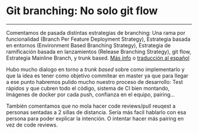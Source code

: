# Git branching: No solo git flow
---

Comentamos de pasada distintas estrategias de branching: Una rama por funcionalidad (Branch Per Feature Deployment Strategy), Estrategia basada en entornos (Environment Based Branching Strategy), Estrategia de ramificación basada en lanzamientos (Release Branching Strategy), git flow, Estrategia Mainline Branch, y trunk based. [Más info](https://www.javacodegeeks.com/2015/11/git-branching-strategies.html) o [traducción al español](https://jesuslc.com/2015/12/30/estrategias-de-branching-no-solo-existe-git-flow/)

Hubo mucho dialogo en torno a *trunk based* sobre como implementarlo y que la idea es tener como objetivo commitear en master ya que para llegar a ese punto habremos pulido mucho nuestro proceso de desarrollo: Test rápidos y que cubren todo el código, sistema de CI bien montando, Imágenes de docker por cada push, confianza en el equipo, pairing...

También comentamos que no mola hacer code reviews/pull reuqest a personas sentadas a 2 sillas de distancia. Sería más facil hablarlo con esa persona para poder explicar la intención. O intentar hacer más pairing en vez de code reviews.

